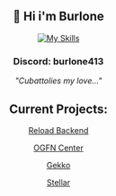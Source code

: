 <div align="center" width="50">

## 👋 Hi i'm Burlone

[![My Skills](https://skillicons.dev/icons?i=js,discord,bots,devto)](https://skillicons.dev)

### Discord: burlone413

*"Cubattolies my love..."*

## Current Projects:
[Reload Backend](https://github.com/Project-Reload/Reload-Backend)

[OGFN Center](https://discord.gg/ogfncenter)

[Gekko](https://discord.gg/7V5tzZMPxs)

[Stellar](https://discord.gg/mt7vdhG2PH)
